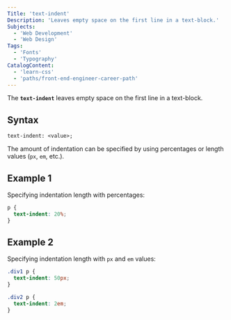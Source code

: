 ```yaml
---
Title: 'text-indent'
Description: 'Leaves empty space on the first line in a text-block.'
Subjects:
  - 'Web Development'
  - 'Web Design'
Tags:
  - 'Fonts'
  - 'Typography'
CatalogContent:
  - 'learn-css'
  - 'paths/front-end-engineer-career-path'
---
```


The **`text-indent`** leaves empty space on the first line in a text-block.

## Syntax

```pseudo
text-indent: <value>;
```

The amount of indentation can be specified by using percentages or length values (`px`, `em`, etc.).

## Example 1

Specifying indentation length with percentages:

```css
p {
  text-indent: 20%;
}
```

## Example 2

Specifying indentation length with `px` and `em` values:

```css
.div1 p {
  text-indent: 50px;
}

.div2 p {
  text-indent: 2em;
}
```
